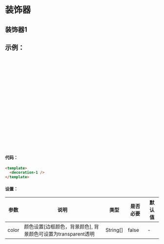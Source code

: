 # 装饰器

## 装饰器1

## 示例：

<ClientOnly>
<div class="code-show" style="height: 300px;">
  <decoration-1 />
</div>
</ClientOnly>

#### 代码：

```html
<template>
  <decoration-1 />
</template>
```

#### 设置：

| 参数 | 说明 | 类型   | 是否必要 | 默认值 |
| ---- | ---- | ------ | -------- | ------ |
| color   | 颜色设置[边框颜色，背景颜色], 背景颜色可设置为transparent透明  | String[] | false    | -      |
